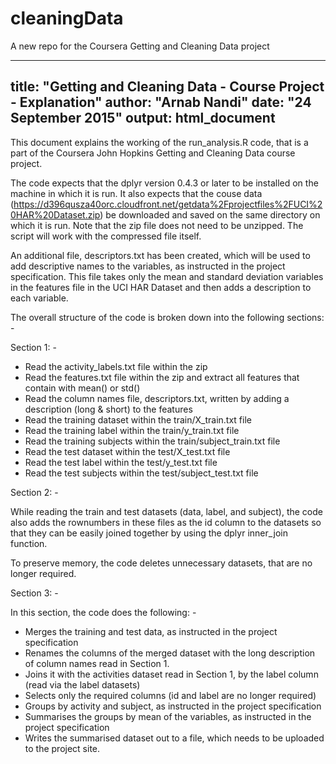 # cleaningData
A new repo for the Coursera Getting and Cleaning Data project

---
title: "Getting and Cleaning Data - Course Project - Explanation"
author: "Arnab Nandi"
date: "24 September 2015"
output: html_document
---

This document explains the working of the run_analysis.R code, that is a part of the Coursera John Hopkins Getting and Cleaning Data course project. 

The code expects that the dplyr version  0.4.3 or later to be installed on the machine in which it is run. It also expects that the couse data (https://d396qusza40orc.cloudfront.net/getdata%2Fprojectfiles%2FUCI%20HAR%20Dataset.zip) be downloaded and saved on the same directory on which it is run. Note that the zip file does not need to be unzipped. The script will work with the compressed file itself.

An additional file, descriptors.txt has been created, which will be used to add descriptive names to the variables, as instructed in the project specification. This file takes only the mean and standard deviation variables in the features file in the UCI HAR Dataset and then adds a description to each variable.

The overall structure of the code is broken down into the following sections: -

Section 1: -

- Read the activity_labels.txt file within the zip
- Read the features.txt file within the zip and extract all features that contain with mean() or std()
- Read the column names file, descriptors.txt, written by adding a description (long & short) to the features
- Read the training dataset within the train/X_train.txt file
- Read the training label within the train/y_train.txt file
- Read the training subjects within the train/subject_train.txt file
- Read the test dataset within the test/X_test.txt file
- Read the test label within the test/y_test.txt file
- Read the test subjects within the test/subject_test.txt file

Section 2: -

While reading the train and test datasets (data, label, and subject), the code also adds the rownumbers in these files as the id column to the datasets so that they can be easily joined together by using the dplyr inner_join function.

To preserve memory, the code deletes unnecessary datasets, that are no longer required.

Section 3: -

In this section, the code does the following: -
- Merges the training and test data, as instructed in the project specification
- Renames the columns of the merged dataset with the long description of column names read in Section 1. 
- Joins it with the activities dataset read in Section 1, by the label column (read via the label datasets)
- Selects only the required columns (id and label are no longer required)
- Groups by activity and subject, as instructed in the project specification
- Summarises the groups by mean of the variables, as instructed in the project specification
- Writes the summarised dataset out to a file, which needs to be uploaded to the project site.
